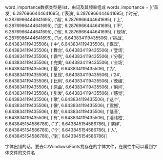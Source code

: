 word_importance数据类型是list，由词及其频率组成
words_importance = 
[('首发', 6.2876966444641695),
 ('表演', 6.2876966444641695),
 ('时光', 6.2876966444641695),
 ('超', 6.2876966444641695),
 ('上', 6.2876966444641695),
 ('这', 6.2876966444641695),
 ('不', 6.2876966444641695),
 ('他', 6.2876966444641695),
 ('现场', 6.2876966444641695),
 ('\n', 6.643834119435506),
 ('挑战', 6.643834119435506),
 ('中', 6.643834119435506),
 ('嘉宾', 6.643834119435506),
 ('舞台', 6.643834119435506),
 ('登场', 6.643834119435506),
 ('霸气', 6.643834119435506),
 ('分裂', 6.643834119435506),
 ('完美', 6.643834119435506),
 ('全场', 6.643834119435506),
 ('最', 6.643834119435506),
 ('为', 6.643834119435506),
 ('呈现', 6.643834119435506),
 ('24', 6.643834119435506),
 ('比利', 6.643834119435506),
 ('改编', 6.643834119435506),
 ('原曲', 6.643834119435506),
 ('瞬间', 6.643834119435506),
 ('引发', 6.643834119435506),
 ('感觉', 6.643834119435506),
 ('歌', 6.643834119435506),
 ('这个', 6.643834119435506),
 ('像', 6.643834119435506),
 ('震撼', 6.643834119435506),
 ('稳', 6.643834119435506),
 ('低音', 6.643834119435506),
 ('有', 6.643834119435506),
 ('潘玮柏', 6.643845154586786),
 ('了', 6.643845154586786),
 ('演绎', 6.643845154586786),
 ('个', 6.643845154586786),
 ('人', 6.643845154586786),
 ('到', 6.643845154586786)]

字体出错的话，要去C:\Windows\Fonts找存在的字体文件，在属性中可以看到字体文件的文件名
